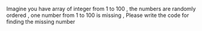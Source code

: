 Imagine you have array of integer from 1 to 100 , the numbers are randomly ordered
, one number from 1 to 100 is missing , Please write the code for finding the missing
number
